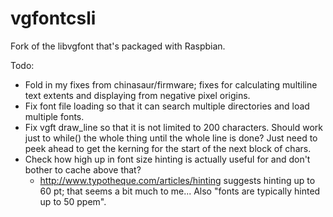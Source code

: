 vgfontcsli
==========

Fork of the libvgfont that's packaged with Raspbian.

Todo:
* Fold in my fixes from chinasaur/firmware; fixes for calculating multiline text extents and displaying from negative pixel origins.
* Fix font file loading so that it can search multiple directories and load multiple fonts.
* Fix vgft draw_line so that it is not limited to 200 characters.  Should work just to while() the whole thing until the whole line is done?  Just need to peek ahead to get the kerning for the start of the next block of chars.
* Check how high up in font size hinting is actually useful for and don't bother to cache above that?
  * http://www.typotheque.com/articles/hinting suggests hinting up to 60 pt; that seems a bit much to me...  Also "fonts are typically hinted up to 50 ppem".